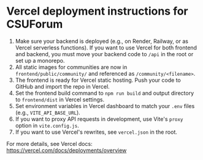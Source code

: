 # Vercel deployment instructions for CSUForum

1. Make sure your backend is deployed (e.g., on Render, Railway, or as Vercel serverless functions). If you want to use Vercel for both frontend and backend, you must move your backend code to `/api` in the root or set up a monorepo.
2. All static images for communities are now in `frontend/public/community/` and referenced as `/community/<filename>`.
3. The frontend is ready for Vercel static hosting. Push your code to GitHub and import the repo in Vercel.
4. Set the frontend build command to `npm run build` and output directory to `frontend/dist` in Vercel settings.
5. Set environment variables in Vercel dashboard to match your `.env` files (e.g., `VITE_API_BASE_URL`).
6. If you want to proxy API requests in development, use Vite's `proxy` option in `vite.config.js`.
7. If you want to use Vercel's rewrites, see `vercel.json` in the root.

For more details, see Vercel docs: https://vercel.com/docs/deployments/overview
